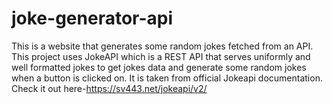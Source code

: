 # joke-generator-api
This is a website that generates some random jokes fetched from an API. This project uses JokeAPI which is a REST API that serves uniformly and well formatted jokes to get jokes data and generate some random jokes when a button is
clicked on. It is taken from official Jokeapi documentation. Check it out here-https://sv443.net/jokeapi/v2/
